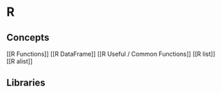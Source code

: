 # R

## Concepts
[[R Functions]]
[[R DataFrame]]
[[R Useful / Common Functions]]
[[R list]]
[[R alist]]
## Libraries